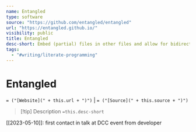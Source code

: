 ```yaml
---
name: Entangled
type: software
source: "https://github.com/entangled/entangled"
url: "https://entangled.github.io/"
visibility: public
title: Entangled
desc-short: Embed (partial) files in other files and allow for bidirectional editing. Also allows code execution in the spirit of [[literate_programming|literate programming]].
tags:
  - "#writing/literate-programming"
---
```

# Entangled

`= ("[Website](" + this.url + ")")` | `= ("[Source](" + this.source + ")")`

>[!tip] Description
> `=this.desc-short`

[[2023-05-10]]: first contact in talk at DCC event from developer
